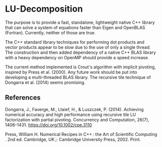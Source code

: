 # LU-Decomposition
The purpose is to provide a fast, standalone, lightweight native C++ library that can solve a system of equations faster than Eigen and OpenBLAS (Fortran). Currently, neither of those are true.

The C++ standard library techniques for performing dot products and vector products appear to be slow due to the use of only a single thread. The construction and then added dependency of a native C++ BLAS library with a heavy dependency on OpenMP should provide a speed increase. 

The current method implemented is Crout's algorithm with implicit pivoting, inspired by Press et al. (2000). Any future work should be put into developing a multi-threaded BLAS library. The recursive tile technique of Dongarra et al. (2014) seems promising.  

## References

Dongarra, J., Faverge, M., Ltaief, H., & Luszczek, P. (2014). Achieving numerical accuracy and high performance using recursive tile LU factorization with partial pivoting. Concurrency and Computation, 26(7), 1408–1431. https://doi.org/10.1002/cpe.3110

Press, William H. Numerical Recipes in C++ : the Art of Scientific Computing . 2nd ed. Cambridge, UK ;: Cambridge University Press, 2002. Print.
